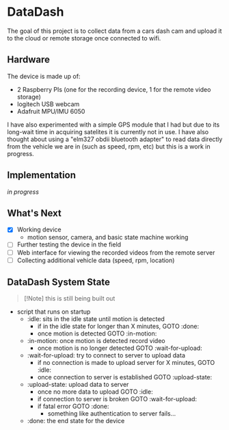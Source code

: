 # DataDash
The goal of this project is to collect data from a cars dash cam and upload it to the cloud or remote storage once connected to wifi.

## Hardware
The device is made up of:
- 2 Raspberry PIs (one for the recording device, 1 for the remote video storage)
- logitech USB webcam
- Adafruit MPU/IMU 6050

I have also experimented with a simple GPS module that I had but due to its long-wait time in acquiring satelites it is currently not in use. I have also thought about using a "elm327 obdii bluetooth adapter" to read data directly from the vehicle we are in (such as speed, rpm, etc) but this is a work in progress.

## Implementation
<i>in progress</i>

## What's Next
- [x] Working device
    - motion sensor, camera, and basic state machine working
- [ ] Further testing the device in the field
- [ ] Web interface for viewing the recorded videos from the remote server
- [ ] Collecting additional vehicle data (speed, rpm, location)

## DataDash System State
> [!Note] this is still being built out

- script that runs on startup
    - :idle: sits in the idle state until motion is detected
        - if in the idle state for longer than X minutes, GOTO :done:
        - once motion is detected GOTO :in-motion:
    - :in-motion: once motion is detected record video
        - once motion is no longer detected GOTO :wait-for-upload: 
    - :wait-for-upload: try to connect to server to upload data
        - if no connection is made to upload server for X minutes, GOTO :idle:
        - once connection to server is established GOTO :upload-state:
    - :upload-state: upload data to server
        - once no more data to upload GOTO :idle:
        - if connection to server is broken GOTO :wait-for-upload:
        - if fatal error GOTO :done:
            - something like authentication to server fails...
    - :done: the end state for the device 

[//]: # (TODO: create state diagram somehow)